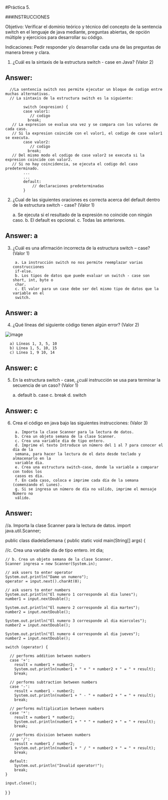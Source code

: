 #Práctica 5.

###INSTRUCCIONES

Objetivo: Verificar el dominio teórico y técnico del concepto de la sentencia switch
en el lenguaje de java mediante, preguntas abiertas, de opción múltiple y ejercicios para
desarrollar su código.

Indicaciones: Pedir responder y/o desarrollar cada una de las preguntas de manera
breve y clara.

1. ¿Cuál es la sintaxis de la estructura switch - case en Java? (Valor 2)

## Answer:

      //La sentencia switch nos permite ejecutar un bloque de codigo entre muchas alternativas.
      // La sintaxis de la estructura switch es la siguiente:

            switch (expresion) {
            case valor1:
               // codigo
              break;
       // La expresion se evalua una vez y se compara con los valores de cada caso.
       // Si la expresion coincide con el valor1, el codigo de case valor1 se executa.
            case valor2:
               // codigo
              break;
       // Del mismo modo el codigo de case valor2 se executa si la expresion coincide con valor2.
       // Si no hay coincidencia, se ejecuta el codigo del caso predeterminado.
            ...
            ...
            default:
                // declaraciones predeterminadas
            }

2. ¿Cual de las siguientes oraciones es correcta acerca del default dentro de la
estructura switch - case? (Valor 1)

      a. Se ejecuta si el resultado de la expresión no coincide con ningún caso.
      b. El default es opcional.
      c. Todas las anteriores.
      
## Answer: a 
      
3. ¿Cuál es una afirmación incorrecta de la estructura switch – case? (Valor 1)

        a. La instrucción switch no nos permite reemplazar varias construcciones
        if-else.
        b. Los tipos de datos que puede evaluar un switch - case son short, int, byte o
        char.
        c. El valor para un case debe ser del mismo tipo de datos que la variable en el
        switch.
 
 ## Answer: a
        
4. ¿Qué líneas del siguiente código tienen algún error? (Valor 2)

![image](https://user-images.githubusercontent.com/91554777/176980099-2bf4ede3-0c22-49af-9bc5-0d2f09f81976.png)

      a) Líneas 1, 3, 5, 10
      b) Línea 1, 5, 10, 15
      c) Línea 1, 9 10, 14
      
## Answer: c
      
 5. En la estructura switch - case, ¿cuál instrucción se usa para terminar la secuencia
de un caso? (Valor 1)

      a. default
      b. case
      c. break
      d. switch
      
## Answer: c
      
6. Crea el código en java bajo las siguientes instrucciones: (Valor 3)

        a. Importa la clase Scanner para la lectura de datos.
        b. Crea un objeto semana de la clase Scanner.
        c. Crea una variable dia de tipo entero.
        d. Imprime el texto Introduce un número del 1 al 7 para conocer el día de la
        semana, para hacer la lectura de el dato desde teclado y almacenarlo en la
        variable dia.
        e. Crea una estructura switch-case, donde la variable a comparar con todos los
        casos es dia.
        f. En cada caso, coloca e imprime cada día de la semana (comenzando el Lunes).
        g. Si se ingresa un número de día no válido, imprime el mensaje Número no
        válido.
        
## Answer:

//a. Importa la clase Scanner para la lectura de datos.
import java.util.Scanner;

public class diadelaSemana {
  public static void main(String[] args) {
  
//c. Crea una variable dia de tipo entero.
    int dia;
    
    // b. Crea un objeto semana de la clase Scanner.
    Scanner ingresa = new Scanner(System.in);

    // ask users to enter operator
    System.out.println("Dame un numero");
    operator = input.next().charAt(0);

    // ask users to enter numbers
    System.out.println("El numero 1 corresponde al dia lunes");
    number1 = input.nextDouble();

    System.out.println("El numero 2 corresponde al dia martes");
    number2 = input.nextDouble();
    
    System.out.println("El numero 3 corresponde al dia miercoles");
    number2 = input.nextDouble();
    
    System.out.println("El numero 4 corresponde al dia jueves");
    number2 = input.nextDouble();

    switch (operator) {

      // performs addition between numbers
      case '+':
        result = number1 + number2;
        System.out.println(number1 + " + " + number2 + " = " + result);
        break;

      // performs subtraction between numbers
      case '-':
        result = number1 - number2;
        System.out.println(number1 + " - " + number2 + " = " + result);
        break;

      // performs multiplication between numbers
      case '*':
        result = number1 * number2;
        System.out.println(number1 + " * " + number2 + " = " + result);
        break;

      // performs division between numbers
      case '/':
        result = number1 / number2;
        System.out.println(number1 + " / " + number2 + " = " + result);
        break;

      default:
        System.out.println("Invalid operator!");
        break;
    }

    input.close();
  }
}


